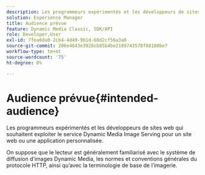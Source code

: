 ```yaml
---
description: Les programmeurs expérimentés et les développeurs de sites web qui souhaitent exploiter le service Dynamic Media Image Serving pour un site web ou une application personnalisée.
solution: Experience Manager
title: Audience prévue
feature: Dynamic Media Classic, SDK/API
role: Developer,User
exl-id: 7fea6da0-2cb4-4d49-9b1d-60d2cf56a3a0
source-git-commit: 206e4643e3926cb85b4be2189743578f88180be7
workflow-type: tm+mt
source-wordcount: '75'
ht-degree: 0%

---
```


# Audience prévue{#intended-audience}

Les programmeurs expérimentés et les développeurs de sites web qui souhaitent exploiter le service Dynamic Media Image Serving pour un site web ou une application personnalisée.

On suppose que le lecteur est généralement familiarisé avec le système de diffusion d’images Dynamic Media, les normes et conventions générales du protocole HTTP, ainsi qu’avec la terminologie de base de l’imagerie.
